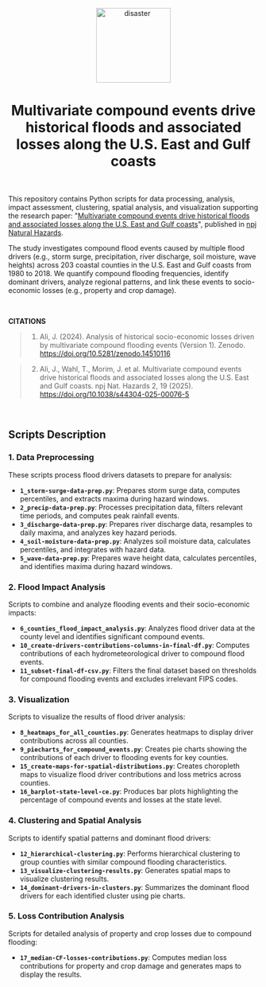 <p align="center">
    <img src="https://github.com/javedali99/compound-flooding-impacts-usa-coastline/assets/15319503/b8cb6c25-3f0f-4788-bbcd-3387c6267e48" alt="disaster" width="150" height="150">
  </a>
  <h1 align="center">Multivariate compound events drive historical floods and associated losses along the U.S. East and Gulf coasts</h1>
</p>

<!--
<br>

<p align="center">
  <img src="https://github.com/javedali99/compound-flooding-impacts-usa-coastline/assets/15319503/89d1da7d-db26-42c9-815d-bdf33a352504" alt="flooding"/></a>
</p>
-->

</br>

This repository contains Python scripts for data processing, analysis, impact assessment, clustering, spatial analysis, and visualization supporting the research paper: "[Multivariate compound events drive historical floods and associated losses along the U.S. East and Gulf coasts](https://www.nature.com/articles/s44304-025-00076-5)", published in [npj Natural Hazards](https://www.nature.com/npjnathazards/).

The study investigates compound flood events caused by multiple flood drivers (e.g., storm surge, precipitation, river discharge, soil moisture, wave heights) across 203 coastal counties in the U.S. East and Gulf coasts from 1980 to 2018. We quantify compound flooding frequencies, identify dominant drivers, analyze regional patterns, and link these events to socio-economic losses (e.g., property and crop damage).

</br>

**CITATIONS**
>1. Ali, J. (2024). Analysis of historical socio-economic losses driven by multivariate compound flooding events (Version 1). Zenodo. https://doi.org/10.5281/zenodo.14510116

>2. Ali, J., Wahl, T., Morim, J. et al. Multivariate compound events drive historical floods and associated losses along the U.S. East and Gulf coasts. npj Nat. Hazards 2, 19 (2025). https://doi.org/10.1038/s44304-025-00076-5

</br>



## **Scripts Description**

### **1. Data Preprocessing**  
These scripts process flood drivers datasets to prepare for analysis:  
- **`1_storm-surge-data-prep.py`**: Prepares storm surge data, computes percentiles, and extracts maxima during hazard windows.  
- **`2_precip-data-prep.py`**: Processes precipitation data, filters relevant time periods, and computes peak rainfall events.  
- **`3_discharge-data-prep.py`**: Prepares river discharge data, resamples to daily maxima, and analyzes key hazard periods.  
- **`4_soil-moisture-data-prep.py`**: Analyzes soil moisture data, calculates percentiles, and integrates with hazard data.  
- **`5_wave-data-prep.py`**: Prepares wave height data, calculates percentiles, and identifies maxima during hazard windows.  



### **2. Flood Impact Analysis**  
Scripts to combine and analyze flooding events and their socio-economic impacts:  
- **`6_counties_flood_impact_analysis.py`**: Analyzes flood driver data at the county level and identifies significant compound events.  
- **`10_create-drivers-contributions-columns-in-final-df.py`**: Computes contributions of each hydrometeorological driver to compound flood events.  
- **`11_subset-final-df-csv.py`**: Filters the final dataset based on thresholds for compound flooding events and excludes irrelevant FIPS codes.  



### **3. Visualization**  
Scripts to visualize the results of flood driver analysis:  
- **`8_heatmaps_for_all_counties.py`**: Generates heatmaps to display driver contributions across all counties.  
- **`9_piecharts_for_compound_events.py`**: Creates pie charts showing the contributions of each driver to flooding events for key counties.  
- **`15_create-maps-for-spatial-distributions.py`**: Creates choropleth maps to visualize flood driver contributions and loss metrics across counties.  
- **`16_barplot-state-level-ce.py`**: Produces bar plots highlighting the percentage of compound events and losses at the state level.


### **4. Clustering and Spatial Analysis**  
Scripts to identify spatial patterns and dominant flood drivers:  
- **`12_hierarchical-clustering.py`**: Performs hierarchical clustering to group counties with similar compound flooding characteristics.  
- **`13_visualize-clustering-results.py`**: Generates spatial maps to visualize clustering results.  
- **`14_dominant-drivers-in-clusters.py`**: Summarizes the dominant flood drivers for each identified cluster using pie charts.  



### **5. Loss Contribution Analysis**  
Scripts for detailed analysis of property and crop losses due to compound flooding:  
- **`17_median-CF-losses-contributions.py`**: Computes median loss contributions for property and crop damage and generates maps to display the results.  






